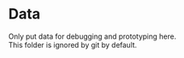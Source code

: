 # Data

Only put data for debugging and prototyping here.  
This folder is ignored by git by default.
